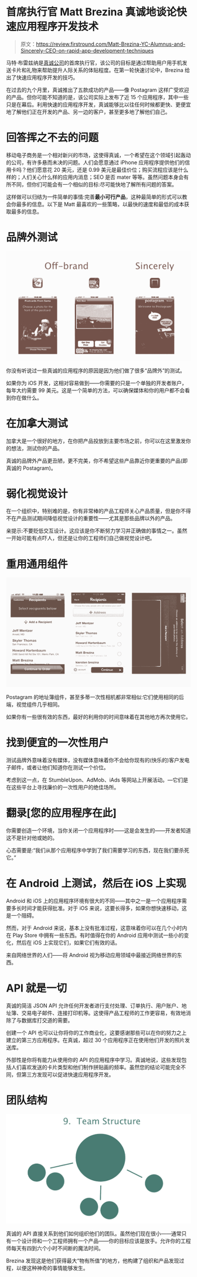 # 首席执行官 Matt Brezina 真诚地谈论快速应用程序开发技术

> 原文：<https://review.firstround.com/Matt-Brezina-YC-Alumnus-and-Sincerely-CEO-on-rapid-app-development-techniques>

马特·布雷兹纳是[真诚公司](https://sincerely.com/ "null")的首席执行官，该公司的目标是通过帮助用户用手机发送卡片和礼物来帮助提升人际关系的体贴程度。在第一轮快速讨论中，Brezina 给出了快速应用程序开发的技巧。

在过去的九个月里，真诚推出了五款成功的产品——像 Postagram 这样广受欢迎的产品。但你可能不知道的是，该公司实际上发布了近 15 个应用程序，其中一些只是在幕后。利用快速的应用程序开发，真诚能够比以往任何时候都更快、更便宜地了解他们正在开发的产品、另一边的客户，甚至更多地了解他们自己。

# 回答挥之不去的问题

移动电子商务是一个相对新兴的市场，这使得真诚，一个希望在这个领域引起轰动的公司，有许多悬而未决的问题。人们会愿意通过 iPhone 应用程序提供他们的信用卡吗？他们愿意花 20 美元，还是 0.99 美元是最佳价位；购买流程应该是什么样的；人们关心什么样的应用内消息；SEO 是否 mater 等等。虽然问题本身会有所不同，但你们可能会有一个相似的目标:尽可能快地了解所有问题的答案。

这样做可以归结为一件简单的事情:完善**最小可行产品**，这种最简单的形式可以教会你最多的信息。以下是 Matt 最喜欢的一些策略，以最快的速度和最低的成本获取最多的信息。

# 品牌外测试

![](img/84ce8f6f2c7bc60769b784a5133339a5.png)

你没有听说过一些真诚的应用程序的原因是因为他们做了很多“品牌外”的测试。

如果你为 iOS 开发，这相对容易做到——你需要的只是一个单独的开发者账户，每年大约需要 99 美元。这是一个简单的方法，可以确保媒体和你的用户都不会看到你在做什么。

# 在加拿大测试

加拿大是一个很好的地方，在你把产品投放到主要市场之前，你可以在这里激发你的想法，测试你的产品。

真诚的品牌外产品更丑陋，更不完美，你不希望这些产品靠近你更重要的产品(即真诚的 Postagram)。

# 弱化视觉设计

在一个组织中，特别难的是，你有非常棒的产品工程师关心产品质量，但是你不得不在产品测试期间降低视觉设计的重要性——尤其是那些品牌以外的产品。

亲提示:不要贬低交互设计。这应该是你不断努力学习并正确做的事情之一。虽然一开始可能有点吓人，但还是让你的工程师们自己做视觉设计吧。

# 重用通用组件

![](img/80d15af840b6f0b7f3bc57e1fef4f397.png)

Postagram 的地址簿组件，甚至多蒂一次性相机都非常相似:它们使用相同的后端，视觉组件几乎相同。

如果你有一些很有效的东西，最好的利用你的时间意味着在其他地方再次使用它。

# 找到便宜的一次性用户

测试品牌外意味着没有媒体，没有媒体意味着你不会给你现有的(快乐的)客户发电子邮件，或者让他们知道你在测试一个价位。

考虑到这一点，在 StumbleUpon、AdMob、iAds 等网站上开展活动。—它们是在这些平台上寻找廉价的一次性用户的绝佳场所。

# 翻录[您的应用程序在此]

你需要创造一个环境，当你关闭一个应用程序时——这是会发生的——开发者知道这不是针对他或她的。

心态需要是:“我们从那个应用程序中学到了我们需要学习的东西，现在我们要杀死它。”

# 在 Android 上测试，然后在 iOS 上实现

Android 和 iOS 上的应用程序环境有很大的不同——其中之一是一个应用程序需要多长时间才能获得批准。对于 iOS 来说，这要长得多，如果你想快速移动，这是一个阻碍。

然而，对于 Android 来说，基本上没有批准过程，这意味着你可以在几个小时内在 Play Store 中拥有一些东西。有时值得在你的 Android 应用中测试一些小的变化，然后在 iOS 上实现它们，如果它们有效的话。

来自网络世界的人们——将 Android 视为移动应用领域中最接近网络世界的东西。

# API 就是一切

真诚的简洁 JSON API 允许任何开发者进行支付处理、订单执行、用户账户、地址簿、交易电子邮件、连接打印机等。这使得产品工程师的工作更容易，有效地消除了与数据库打交道的需要。

创建一个 API 也可以让你将你的工作商业化，这要感谢那些可以在你的努力之上建立的第三方应用程序。在真诚，超过 30 个应用程序正在使用他们开发的照片发送库。

外部性是你将有能力从使用你的 API 的应用程序中学习。真诚地说，这些发现包括人们喜欢发送的卡片类型和他们制作拼贴画的频率。虽然您的结论可能完全不同，但第三方发现可以促进快速应用程序开发。

# 团队结构

![](img/441153f59c139faa291311b814fc2565.png)

真诚的 API 直接关系到他们如何组织他们的团队。虽然他们现在很小——通常只有一个设计师和一个工程师拥有一个产品——你的目标应该是放手。允许你的工程师每天有四到六个小时不间断的魔法时间。

Brezina 发现这是他们获得最大“物有所值”的地方，他构建了组织和产品发现过程，以便这种神奇的事情能够发生。